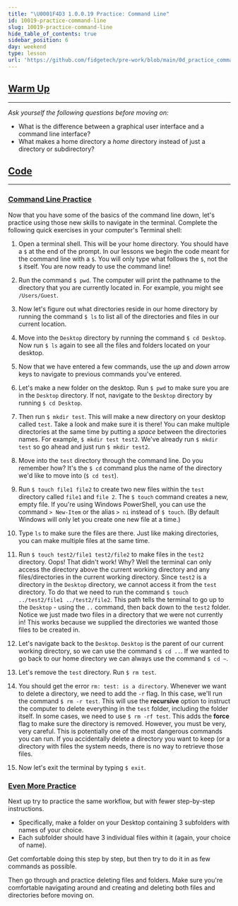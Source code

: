 ```yaml
---
title: "\U0001F4D3 1.0.0.19 Practice: Command Line"
id: 10019-practice-command-line
slug: 10019-practice-command-line
hide_table_of_contents: true
sidebar_position: 6
day: weekend
type: lesson
url: 'https://github.com/fidgetech/pre-work/blob/main/0d_practice_command_line.md'
---
```


## [Warm Up](#warm-up)
---

_Ask yourself the following questions before moving on:_

* What is the difference between a graphical user interface and a command line interface?
* What makes a home directory a _home_ directory instead of just a directory or subdirectory?

## [Code](#code)
---

### [Command Line Practice](#command-line-practice)

Now that you have some of the basics of the command line down, let's practice using those new skills to navigate in the terminal. Complete the following quick exercises in your computer's Terminal shell:

1.  Open a terminal shell. This will be your home directory. You should have a `$` at the end of the prompt. In our lessons we begin the code meant for the command line with a `$`. You will only type what follows the `$`, not the `$` itself. You are now ready to use the command line!

2.  Run the command `$ pwd`. The computer will print the pathname to the directory that you are currently located in. For example, you might see `/Users/Guest`.

3.  Now let's figure out what directories reside in our home directory by running the command `$ ls` to list all of the directories and files in our current location.

4.  Move into the `Desktop` directory by running the command `$ cd Desktop`. Now run `$ ls` again to see all the files and folders located on your desktop.

5.  Now that we have entered a few commands, use the _up_ and _down_ arrow keys to navigate to previous commands you've entered.

6.  Let's make a new folder on the desktop. Run `$ pwd` to make sure you are in the `Desktop` directory. If not, navigate to the `Desktop` directory by running `$ cd Desktop`.

7.  Then run `$ mkdir test`. This will make a new directory on your desktop called `test`. Take a look and make sure it is there! You can make multiple directories at the same time by putting a _space_ between the directories names. For example, `$ mkdir test test2`. We've already run `$ mkdir test` so go ahead and just run `$ mkdir test2`.

8.  Move into the `test` directory through the command line. Do you remember how? It's the `$ cd` command plus the name of the directory we'd like to move into (`$ cd test`).

9.  Run `$ touch file1 file2` to create two new files within the `test` directory called `file1` and `file 2`. The `$ touch` command creates a new, empty file.  If you're using Windows PowerShell, you can use the command `> New-Item` or the alias `> ni` instead of `$ touch`. (By default Windows will only let you create one new file at a time.)

10.  Type `ls` to make sure the files are there. Just like making directories, you can make multiple files at the same time.

11.  Run `$ touch test2/file1 test2/file2` to make files in the `test2` directory. Oops! That didn't work! Why? Well the terminal can only access the directory above the current working directory and any files/directories in the current working directory. Since `test2` is a directory in the `Desktop` directory, we cannot access it from the `test` directory. To do that we need to run the command `$ touch ../test2/file1 ../test2/file2`. This path tells the terminal to go up to the `Desktop` - using the `..` command, then back down to the `test2` folder. Notice we just made two files in a directory that we were not currently in! This works because we supplied the directories we wanted those files to be created in.

12.  Let's navigate back to the `Desktop`. `Desktop` is the parent of our current working directory, so we can use the command `$ cd ..`. If we wanted to go back to our home directory we can always use the command `$ cd ~`.

13.  Let's remove the `test` directory. Run `$ rm test`.

14.  You should get the error `rm: test: is a directory`. Whenever we want to delete a directory, we need to add the `-r` flag. In this case, we'll run the command `$ rm -r test`. This will use the **recursive** option to instruct the computer to delete everything in the `test` folder,  including the folder itself. In some cases, we need to use `$ rm -rf test`. This adds the **force** flag to make sure the directory is removed. However, you must be very, very careful. This is potentially one of the most dangerous commands you can run. If you accidentally delete a directory you want to keep (or a directory with files the system needs, there is no way to retrieve those files.

15.  Now let's exit the terminal by typing `$ exit`.

### [Even More Practice](#even-more-practice)

Next up try to practice the same workflow, but with fewer step-by-step instructions.

* Specifically, make a folder on your Desktop containing 3 subfolders with names of your choice.
* Each subfolder should have 3 individual files within it (again, your choice of name).

Get comfortable doing this step by step, but then try to do it in as few commands as possible.

Then go through and practice deleting files and folders. Make sure you're comfortable navigating around and creating and deleting both files and directories before moving on.
